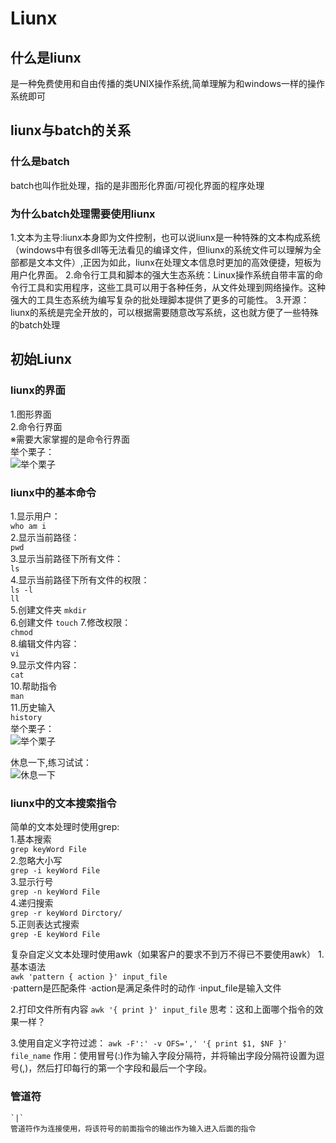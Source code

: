 # Liunx
## 什么是liunx
  是一种免费使用和自由传播的类UNIX操作系统,简单理解为和windows一样的操作系统即可

## liunx与batch的关系
### 什么是batch
  batch也叫作批处理，指的是非图形化界面/可视化界面的程序处理

### 为什么batch处理需要使用liunx
  1.文本为主导:liunx本身即为文件控制，也可以说liunx是一种特殊的文本构成系统（windows中有很多dll等无法看见的编译文件，但liunx的系统文件可以理解为全部都是文本文件）,正因为如此，liunx在处理文本信息时更加的高效便捷，短板为用户化界面。
  2.命令行工具和脚本的强大生态系统：Linux操作系统自带丰富的命令行工具和实用程序，这些工具可以用于各种任务，从文件处理到网络操作。这种强大的工具生态系统为编写复杂的批处理脚本提供了更多的可能性。
  3.开源：liunx的系统是完全开放的，可以根据需要随意改写系统，这也就方便了一些特殊的batch处理

## 初始Liunx
### liunx的界面
  1.图形界面<br>
  2.命令行界面<br>
  ※需要大家掌握的是命令行界面<br>
  举个栗子：<br/>
  ![举个栗子](https://img.ixintu.com/download/jpg/202001/2e6ec91cbd78b42e39ae3e92556b99d4.jpg!con)

### liunx中的基本命令
  1.显示用户：<br>
    `who am i`<br>
  2.显示当前路径：<br>
    `pwd`<br>
  3.显示当前路径下所有文件：<br>
    `ls`<br>
  4.显示当前路径下所有文件的权限：<br>
    `ls -l`<br>
    `ll`<br>
  5.创建文件夹
    `mkdir`<br>
  6.创建文件
    `touch`
  7.修改权限：<br>
    `chmod`<br>
  8.编辑文件内容：<br>
    `vi`<br>
  9.显示文件内容：<br>
    `cat`<br>
  10.帮助指令<br/>
     `man`<br/>
  11.历史输入<br/>
     `history`<br/>
  举个栗子：<br/>
  ![举个栗子](https://img.ixintu.com/download/jpg/202001/2e6ec91cbd78b42e39ae3e92556b99d4.jpg!con)

  休息一下,练习试试：<br/>
  ![休息一下](https://gimg2.baidu.com/image_search/src=http%3A%2F%2Fc-ssl.duitang.com%2Fuploads%2Fitem%2F202003%2F12%2F20200312172704_LmVey.thumb.400_0.jpeg&refer=http%3A%2F%2Fc-ssl.duitang.com&app=2002&size=f9999,10000&q=a80&n=0&g=0n&fmt=auto?sec=1689470625&t=40b06035a20603c23a7425dd291814d1)

### liunx中的文本搜索指令
  简单的文本处理时使用grep:<br>
  1.基本搜索<br/>
    `grep keyWord File`<br/>
  2.忽略大小写<br/>
    `grep -i keyWord File`<br/>
  3.显示行号<br/>
    `grep -n keyWord File`<br/>
  4.递归搜索<br/>
    `grep -r keyWord Dirctory/`<br/>
  5.正则表达式搜索<br/>
    `grep -E keyWord File`<br/>

  复杂自定义文本处理时使用awk（如果客户的要求不到万不得已不要使用awk）
  1.基本语法<br/>
    `awk 'pattern { action }' input_file`<br/>
      ·pattern是匹配条件
      ·action是满足条件时的动作
      ·input_file是输入文件

  2.打印文件所有内容
    `awk '{ print }' input_file`
    思考：这和上面哪个指令的效果一样？

  3.使用自定义字符过滤：
    `awk -F':' -v OFS=',' '{ print $1, $NF }' file_name`
    作用：使用冒号(:)作为输入字段分隔符，并将输出字段分隔符设置为逗号(,)，然后打印每行的第一个字段和最后一个字段。
    

### 管道符
    `|`
    管道符作为连接使用，将该符号的前面指令的输出作为输入进入后面的指令

